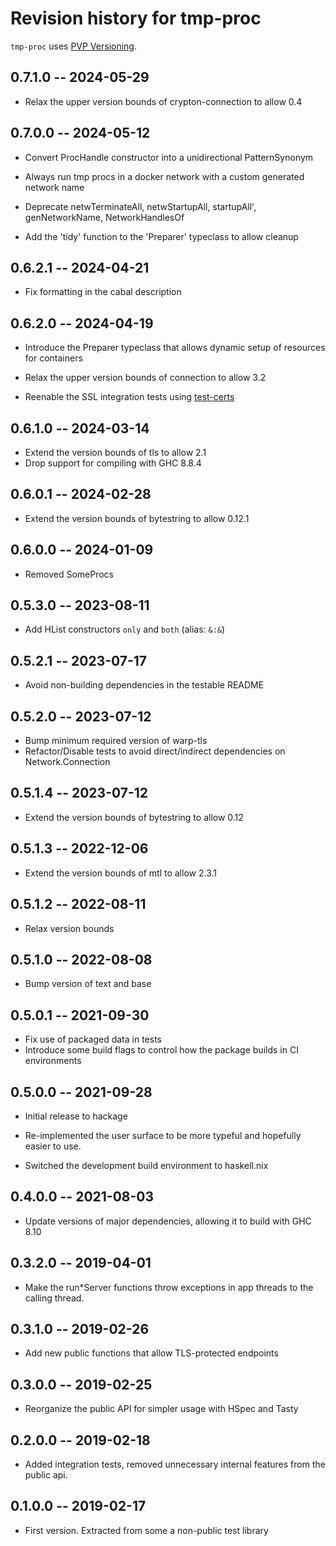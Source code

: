 # Revision history for tmp-proc

`tmp-proc` uses [PVP Versioning][1].

## 0.7.1.0 -- 2024-05-29

* Relax the upper version bounds of crypton-connection to allow 0.4

## 0.7.0.0 -- 2024-05-12

* Convert ProcHandle constructor into a unidirectional PatternSynonym

* Always run tmp procs in a docker network with a custom generated network name

* Deprecate netwTerminateAll, netwStartupAll, startupAll', genNetworkName,
  NetworkHandlesOf
  
* Add the 'tidy' function to the 'Preparer' typeclass to allow cleanup

## 0.6.2.1 -- 2024-04-21

* Fix formatting in the cabal description

## 0.6.2.0 -- 2024-04-19

* Introduce the Preparer typeclass that allows dynamic setup of resources for
  containers

* Relax the upper version bounds of connection to allow 3.2

* Reenable the SSL integration tests using [test-certs][2]

## 0.6.1.0 -- 2024-03-14

* Extend the version bounds of tls to allow 2.1
* Drop support for compiling with GHC 8.8.4

## 0.6.0.1 -- 2024-02-28

* Extend the version bounds of bytestring to allow 0.12.1

## 0.6.0.0 -- 2024-01-09

* Removed SomeProcs

## 0.5.3.0 -- 2023-08-11

* Add HList constructors `only` and `both` (alias: `&:&`)

## 0.5.2.1 -- 2023-07-17

* Avoid non-building dependencies in the testable README

## 0.5.2.0 -- 2023-07-12

* Bump minimum required version of warp-tls
* Refactor/Disable tests to avoid direct/indirect dependencies on
  Network.Connection

## 0.5.1.4 -- 2023-07-12

* Extend the version bounds of bytestring to allow 0.12

## 0.5.1.3 -- 2022-12-06

* Extend the version bounds of mtl to allow 2.3.1

## 0.5.1.2 -- 2022-08-11

*  Relax version bounds

## 0.5.1.0 -- 2022-08-08

* Bump version of text and base

## 0.5.0.1 -- 2021-09-30

* Fix use of packaged data in tests
* Introduce some build flags to control how the package builds in CI environments


## 0.5.0.0 -- 2021-09-28

* Initial release to hackage

* Re-implemented the user surface to be more typeful and hopefully easier to use.

* Switched the development build environment to haskell.nix

## 0.4.0.0 -- 2021-08-03

* Update versions of major dependencies, allowing it to build with GHC 8.10

## 0.3.2.0 -- 2019-04-01

* Make the run*Server functions throw exceptions in app threads to the calling
  thread.

## 0.3.1.0 -- 2019-02-26

* Add new public functions that allow TLS-protected endpoints

## 0.3.0.0 -- 2019-02-25

* Reorganize the public API for simpler usage with HSpec and Tasty


## 0.2.0.0 -- 2019-02-18

* Added integration tests, removed unnecessary internal features from the public
  api.

## 0.1.0.0 -- 2019-02-17

* First version. Extracted from some a non-public test library

[1]: https://pvp.haskell.org
[2]: https://hackage.haskell.org/package/test-certs

